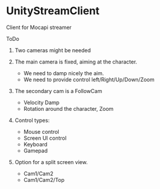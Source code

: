 UnityStreamClient
=================

Client for Mocapi streamer

ToDo

1. Two cameras might be needed

2. The main camera is fixed, aiming at the character. 
	- We need to damp nicely the aim.
	- We need to provide control left/Right/Up/Down/Zoom

3. The secondary cam is a FollowCam
	- Velocity Damp
	- Rotation around the character, Zoom

4. Control types:
	- Mouse control
	- Screen UI control
	- Keyboard
	- Gamepad 

5. Option for a split screen view. 
	- Cam1/Cam2
	- Cam1/Cam2/Top
